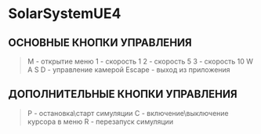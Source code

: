 # SolarSystemUE4

ОСНОВНЫЕ КНОПКИ УПРАВЛЕНИЯ
-

>M - открытие меню
>1 - скорость 1
>2 - скорость 5
>3 - скорость 10
>W A S D - управление камерой
>Escape - выход из приложения

ДОПОЛНИТЕЛЬНЫЕ КНОПКИ УПРАВЛЕНИЯ
-

>P - остановка\старт симуляции
>С - включение\выключение курсора в меню
>R - перезапуск симуляции
